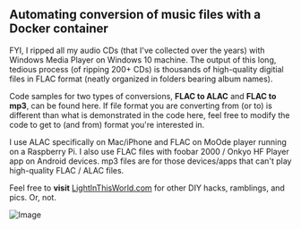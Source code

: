 ## Automating conversion of music files with a Docker container

FYI, I ripped all my audio CDs (that I've collected over the years) with Windows Media Player on Windows 10 machine. The output of this long, tedious process (of ripping 200+ CDs) is thousands of high-quality digitial files in FLAC format (neatly organized in folders bearing album names).

Code samples for two types of conversions, **FLAC to ALAC** and **FLAC to mp3**, can be found here. If file format you are converting from (or to) is different than what is demonstrated in the code here, feel free to modify the code to get to (and from) format you're interested in.

I use ALAC specifically on Mac/iPhone and FLAC on MoOde player running on a Raspberry Pi. I also use FLAC files with foobar 2000 / Onkyo HF Player app on Android devices. mp3 files are for those devices/apps that can't play high-quality FLAC / ALAC files.

Feel free to **visit** [LightInThisWorld.com](https://lightinthisworld.com) for other DIY hacks, ramblings, and pics. Or, not.

![Image](https://live.staticflickr.com/65535/53149010667_0177a44cc4_h.jpg)
